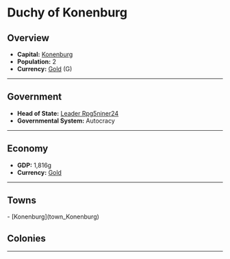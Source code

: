 # <!--NAME-->Duchy of Konenburg<!--NAME-->

## Overview

- **Capital:** <!--CAPITAL_LINK-->[Konenburg](town_Konenburg)<!--CAPITAL_LINK-->
- **Population:** <!--POPULATION-->2<!--POPULATION-->
- **Currency:** <!--CURRENCY_LINK-->[Gold](currency_Gold)<!--CURRENCY_LINK--> (<!--CURRENCY_ABV-->G<!--CURRENCY_ABV-->)

---

## Government

- **Head of State:** <!--LEADER_TITLE_LINK-->[Leader Rpg5niner24](user_Rpg5niner24)<!--LEADER_TITLE_LINK-->
- **Governmental System:** <!--GOVERNMENT-->Autocracy<!--GOVERNMENT-->

---

## Economy

- **GDP:** <!--GDP-->1,816g<!--GDP-->
- **Currency:** <!--CURRENCY_LINK-->[Gold](currency_Gold)<!--CURRENCY_LINK-->

---

## Towns

<!--TOWNS-->- [Konenburg](town_Konenburg)<!--TOWNS-->

## Colonies

<!--COLONIES--><!--COLONIES-->

---